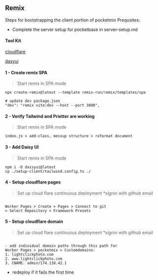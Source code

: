 ## Remix  
Steps for bootstrapping the client portion of pocketmix
Prequsites: 
 - Complete the server setup for pocketbase in server-setup.md


#### Tool Kit
[cloudflare](https://dash.cloudflare.com)

[dasyui](https://daisyui.com)



#### 1 - Create remix SPA 
> Start remix in SPA mode 
```
npx create-remix@latest --template remix-run/remix/templates/spa

# update dev package.json
"dev": "remix vite:dev --host --port 3000",

```

#### 2 - Verify Tailwind and Prietter are working
> Start remix in SPA mode 
```
index.js > add-class, messup structure > reformat document

```

#### 3 - Add Daisy UI 
> Start remix in SPA mode 
```
npm i -D daisyui@latest
cp ./setup-client/tailwind.config.ts ./

```

#### 4 - Setup cloudflare pages 
> Set up cloud flare continuous deployment *signin with github email 
```

Worker Pages > Create > Pages > Connect to git
> Select Repository > Framework Presets

```

#### 5 - Setup cloudflare domain
> Set up cloud flare continuous deployment *signin with github email 
```

- add individual domain paths through this path for 
Worker Pages > pocketmix > Customdomains:
1. lightclickphoto.com
2. www.lightclickphoto.com
3. CNAME: admin/174.138.42.1

```

* redeploy if it fails the first time


